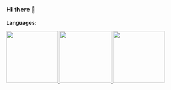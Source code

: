 ### Hi there 👋

**Languages:**

<a href="https://www.linkedin.com/in/gergely-szuk%C3%A1cs-42151b197/">
  <img height="137px" src="https://github-readme-stats.vercel.app/api?username=szukacs&hide_title=true&hide_border=true&show_icons=true&include_all_commits=true&count_private=true&line_height=21&title_color=ea3&text_color=9c8&icon_color=f82&bg_color=333&theme=graywhite" />
 <img height="137px" src="https://github-readme-stats.vercel.app/api/top-langs/?username=szukacs&hide=html&hide_title=true&hide_border=true&layout=compact&langs_count=6&text_color=9c8&icon_color=fff&bg_color=333&theme=graywhite" />
</a>

<img height="137px" src="https://github-readme-streak-stats.herokuapp.com/?user=szukacs&theme=dark&hide_border=true&background=333&ring=ea3&currStreakLabel=9c8&sideNums=9c8&currStreakNum=9c8&sideLabels9c8" />




<!--
[![Top Langs](https://github-readme-stats.vercel.app/api/top-langs/?username=szukacs&layout=compact)](https://github.com/anuraghazra/github-readme-stats)
**szukacs/szukacs** is a ✨ _special_ ✨ repository because its `README.md` (this file) appears on your GitHub profile.

Here are some ideas to get you started:

- 🔭 I’m currently working on ...
- 🌱 I’m currently learning ...
- 👯 I’m looking to collaborate on ...
- 🤔 I’m looking for help with ...
- 💬 Ask me about ...
- 📫 How to reach me: ...
- 😄 Pronouns: ...
- ⚡ Fun fact: ...
-->
